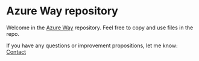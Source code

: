 # Azure Way repository

Welcome in the [Azure Way](https://azureway.cloud) repository. 
Feel free to copy and use files in the repo.

If you have any questions or improvement propositions, let me know: [Contact](https://azureway.cloud/contact/)